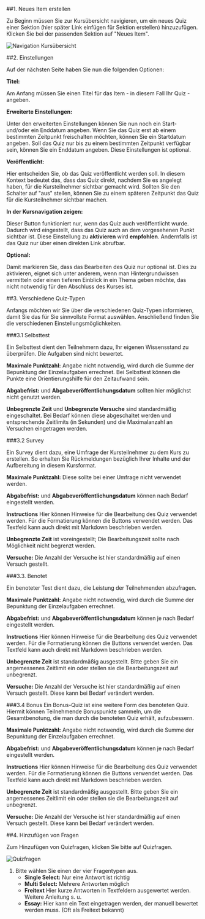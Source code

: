 ##1. Neues Item erstellen

Zu Beginn müssen Sie zur Kursübersicht navigieren, um ein neues Quiz einer Sektion (hier später Link einfügen für Sektion erstellen) hinzuzufügen. Klicken Sie bei der passenden Sektion auf "Neues Item".

![Navigation Kursübersicht](/images/items/Navigation_zur_Kursstruktur.png)
		


##2. Einstellungen

Auf der nächsten Seite haben Sie nun die folgenden Optionen:


**Titel:** 

Am Anfang müssen Sie einen Titel für das Item - in diesem Fall Ihr Quiz - angeben. 


**Erweiterte Einstellungen:** 

Unter den erweiterten Einstellungen können Sie nun noch ein Start- und/oder ein Enddatum angeben. Wenn Sie das Quiz erst ab einem bestimmten Zeitpunkt freischalten möchten, können Sie ein Startdatum angeben. Soll das Quiz nur bis zu einem bestimmten Zeitpunkt verfügbar sein, können Sie ein Enddatum angeben. Diese Einstellungen ist optional. 


**Veröffentlicht:** 

Hier entscheiden Sie, ob das Quiz veröffentlicht werden soll. In diesem Kontext bedeutet das, dass das Quiz direkt, nachdem Sie es angelegt haben, für die Kursteilnehmer sichtbar gemacht wird. Sollten Sie den Schalter auf "aus" stellen, können Sie zu einem späteren Zeitpunkt das Quiz für die Kursteilnehmer sichtbar machen. 


**In der Kursnavigation zeigen:** 

Dieser Button funktioniert nur, wenn das Quiz auch veröffentlicht wurde. Dadurch wird eingestellt, dass das Quiz auch an dem vorgesehenen Punkt sichtbar ist. Diese Einstellung zu **aktivieren** wird **empfohlen**. Andernfalls ist das Quiz nur über einen direkten Link abrufbar.

**Optional:** 

Damit markieren Sie, dass das Bearbeiten des Quiz nur optional ist. Dies zu aktivieren, eignet sich unter anderem, wenn man Hintergrundwissen vermitteln  oder einen tieferen Einblick in ein Thema geben möchte, das nicht notwendig für den Abschluss des Kurses ist. 


##3. Verschiedene Quiz-Typen

Anfangs möchten wir Sie über die verschiedenen Quiz-Typen informieren, damit Sie das für Sie sinnvollste Format auswählen. Anschließend finden Sie die verschiedenen Einstellungsmöglichkeiten. 

###3.1 Selbsttest

Ein Selbsttest dient den Teilnehmern dazu, Ihr eigenen Wissensstand zu überprüfen. Die Aufgaben sind nicht bewertet.

**Maximale Punktzahl:** Angabe nicht notwendig, wird durch die Summe der Bepunktung der Einzelaufgaben errechnet. Bei Selbsttest können die Punkte eine Orientierungshilfe für den Zeitaufwand sein. 

**Abgabefrist:**  und **Abgabeveröffentlichungsdatum** sollten hier möglichst nicht genutzt werden. 

**Unbegrenzte Zeit** und **Unbegrenzte Versuche** sind standardmäßig eingeschaltet. Bei Bedarf können diese abgeschaltet werden und entsprechende Zeitlimits (in Sekunden) und die Maximalanzahl an Versuchen eingetragen werden. 

###3.2 Survey

Ein Survey dient dazu, eine Umfrage der Kursteilnehmer zu dem Kurs zu erstellen. So erhalten Sie Rückmeldungen bezüglich Ihrer Inhalte und der Aufbereitung in diesem Kursformat.

**Maximale Punktzahl:** Diese sollte bei einer Umfrage nicht verwendet werden. 

**Abgabefrist:**  und **Abgabeveröffentlichungsdatum** können nach Bedarf eingestellt werden. 

**Instructions** Hier können Hinweise für die Bearbeitung des Quiz verwendet werden. Für die Formatierung können die Buttons verwendet werden. Das Textfeld kann auch direkt mit Markdown beschrieben werden. 

**Unbegrenzte Zeit** ist voreingestellt; Die Bearbeitungszeit sollte nach Möglichkeit nicht begrenzt werden.

**Versuche:** Die Anzahl der Versuche ist hier standardmäßig auf einen Versuch gestellt.

###3.3. Benotet

Ein benoteter Test dient dazu, die Leistung der Teilnehmenden abzufragen. 

**Maximale Punktzahl:** Angabe nicht notwendig, wird durch die Summe der Bepunktung der Einzelaufgaben errechnet.

**Abgabefrist:**  und **Abgabeveröffentlichungsdatum** können je nach Bedarf eingestellt werden. 

**Instructions** Hier können Hinweise für die Bearbeitung des Quiz verwendet werden. Für die Formatierung können die Buttons verwendet werden. Das Textfeld kann auch direkt mit Markdown beschrieben werden. 

**Unbegrenzte Zeit** ist standardmäßig ausgestellt. Bitte geben Sie ein angemessenes Zeitlimit ein oder stellen sie die Bearbeitungszeit auf unbegrenzt. 

**Versuche:** Die Anzahl der Versuche ist hier standardmäßig auf einen Versuch gestellt. Diese kann bei Bedarf verändert werden. 


###3.4 Bonus
Ein Bonus-Quiz ist eine weitere Form des benoteten Quiz. Hiermit können Teilnehmende Bonuspunkte sammeln, um die Gesamtbenotung, die man durch die benoteten Quiz erhält, aufzubessern. 

**Maximale Punktzahl:** Angabe nicht notwendig, wird durch die Summe der Bepunktung der Einzelaufgaben errechnet.

**Abgabefrist:**  und **Abgabeveröffentlichungsdatum** können je nach Bedarf eingestellt werden. 

**Instructions** Hier können Hinweise für die Bearbeitung des Quiz verwendet werden. Für die Formatierung können die Buttons verwendet werden. Das Textfeld kann auch direkt mit Markdown beschrieben werden. 

**Unbegrenzte Zeit** ist standardmäßig ausgestellt. Bitte geben Sie ein angemessenes Zeitlimit ein oder stellen sie die Bearbeitungszeit auf unbegrenzt. 

**Versuche:** Die Anzahl der Versuche ist hier standardmäßig auf einen Versuch gestellt. Diese kann bei Bedarf verändert werden. 

##4. Hinzufügen von Fragen

Zum Hinzufügen von Quizfragen, klicken Sie bitte auf Quizfragen.

![Quizfragen](/images/items/Quizfragen.png)

1. Bitte wählen Sie einen der vier Fragentypen aus. 
	- **Single Select:** Nur eine Antwort ist richtig
	- **Multi Select:** Mehrere Antworten möglich
	- **Freitext** Hier kurze Antworten in Textfeldern ausgewertet werden. Weitere Anleitung s. u.  
	- **Essay:** Hier kann ein Text eingetragen werden, der manuell bewertet werden muss. (Oft als Freitext bekannt)

<!---
### 3.1 Video einpflegen

Unter "Video Daten" können *optional* die zugehörigen Videos ausgewählt werden. Dabei ist zu unterscheiden, um welche Art von Video/Videos es sich handelt.

<table border="0">
<tr>
	<th>Variante 1: Ein Video</th>
	<th>Variante 2: Zwei Videos (Folien & Personenaufnahme)</th>
</tr>
<tr>
	<td>Das Video muss dann nur bei "Pip stream" ausgewählt werden.</td>
	<td>
		<p>Das Video <strong>mit Ton</strong> muss als Lecturer stream ausgewählt werden. 
			(In der Regel ist das das Video mit dem/ der SprecherIn.)</P>
		<p>Das Video mit den Slides wird unter Slides stream ausgewählt. 
		Der Ton beim Slides stream wird immer stumm geschaltet. </P>
	</td>
</tr>
</table>

###3.2 Untertitel

*Untertitel sind optional*

Um Untertitel bereitzustellen, können Sie die folgenden Möglichkeiten nutzen:

1. Subtitled Stream

	Mit dieser Variante wird eine eigene Videodatei mit Untertiteln hochgeladen. Diese wird jedoch nicht als Video zusätzlich im Player angeboten, sondern kann nur über den Download-Button in dem Webplayer abgerufen werden. Daher ist nach Möglichkeit Variante 2 zu bevorzugen. 

2. Subtitels 

	Hier können Sie die Untertitel-Datei hochladen. Die Untertitel können dann im Webplayer vom Nutzer ausgewählt werden. 

Eine Kombination beider Varianten ist möglich.

##4. Zusätzliche Dateien

Hier können weitere Dateien den Nutzern bereitgestellt werden. Diese werden angezeigt als:

- "Slides" wird den Nutzern angezeigt als "Präsentationsfolien als PDF"
- "Transcript" wird den Nutzern angezeigt als "Transkript als PDF"
- "Reading material" wird den Nutzern angezeigt als "Lesematerial"


##5. Änderungen abspeichern

- Um Änderungen zu speichern, klicken Sie auf "Item Speichern". Sie bleiben danach auf der selben Seite
- Um Änderungen nach dem speichern anzusehen, klicken Sie auf "Item Speichern und Anzeigen".
- "Dieses Video mit allen Providern syncronisieren" -> ?
- "Miniaturbilder des Videos (neu) erstellen" erstellt die Vorschaubilder des Players neu. 

-->
